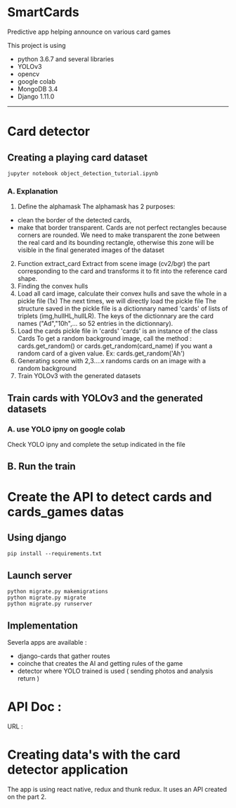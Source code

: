 # SmartCards


Predictive app helping announce on various card games

This project is using
  - python 3.6.7 and several libraries
  - YOLOv3
  - opencv
  - google colab
  - MongoDB 3.4
  - Django 1.11.0


---

# Card detector

## Creating a playing card dataset

```
jupyter notebook object_detection_tutorial.ipynb
```

### A. Explanation
1. Define the alphamask
  The alphamask has 2 purposes:
  - clean the border of the detected cards,
  - make that border transparent. Cards are not perfect rectangles because corners are rounded. We need to make transparent the zone between the real card and its bounding rectangle, otherwise this zone will be visible in the final generated images of the dataset
2. Function extract_card
  Extract from scene image (cv2/bgr) the part corresponding to the card and transforms it
  to fit into the reference card shape.
3. Finding the convex hulls
4. Load all card image, calculate their convex hulls and save the whole in a pickle file (1x)
  The next times, we will directly load the pickle file
  The structure saved in the pickle file is a dictionnary named 'cards' of lists of triplets (img,hullHL,hullLR). The keys of the dictionnary are the card names ("Ad","10h",... so 52 entries in the dictionnary).
5. Load the cards pickle file in 'cards'
  'cards' is an instance of the class Cards
  To get a random background image, call the method : cards.get_random() or cards.get_random(card_name) if you want a random card of a given value. Ex: cards.get_random('Ah')
6. Generating scene with 2,3....x randoms cards on an image with a random background
7. Train YOLOv3 with the generated datasets


## Train cards with YOLOv3 and the generated datasets
### A. use YOLO ipny on google colab

Check YOLO ipny and complete the setup indicated in the file

## B. Run the train



# Create the API to detect cards and cards_games datas
## Using django
```
pip install --requirements.txt
```
## Launch server
```
python migrate.py makemigrations
python migrate.py migrate
python migrate.py runserver
```

## Implementation
Severla apps are available :
- django-cards that gather routes
- coinche that creates the AI and getting rules of the game
- detector where YOLO trained is used ( sending photos and analysis return )


# API Doc :

URL :

# Creating data's with the card detector application

The app is using react native, redux and thunk redux.
It uses an API created on the part 2.
